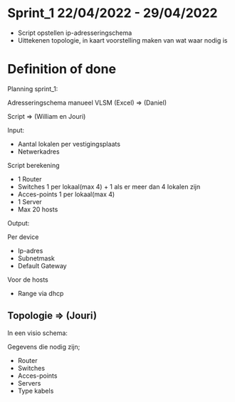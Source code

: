 # Sprint_1 22/04/2022 - 29/04/2022

-	Script opstellen ip-adresseringschema
-	Uittekenen topologie, in kaart voorstelling maken van wat waar nodig is

# Definition of done

Planning sprint_1:

Adresseringschema manueel VLSM (Excel) => (Daniel)

Script => (William en Jouri)

Input:

- Aantal lokalen per vestigingsplaats
- Netwerkadres

Script berekening

- 1 Router
- Switches 1 per lokaal(max 4) + 1 als er meer dan 4 lokalen zijn
- Acces-points 1 per lokaal(max 4) 
- 1 Server
- Max 20 hosts

Output:

Per device

- Ip-adres
- Subnetmask
- Default Gateway

Voor de hosts

- Range via dhcp


## Topologie => (Jouri)

In een visio schema:

Gegevens die nodig zijn;

- Router
- Switches
- Acces-points
- Servers
- Type kabels




